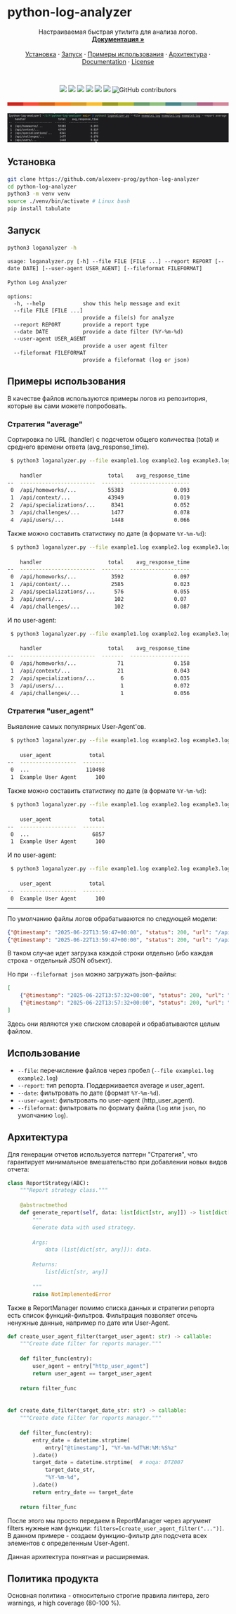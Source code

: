 # python-log-analyzer
<a id="readme-top"></a>

<div align="center">
  <p align="center">
    Настраиваемая быстрая утилита для анализа логов.
    <br />
    <a href="https://alexeev-prog.github.io/python-log-analyzer/"><strong>Документация »</strong></a>
    <br />
    <br />
    <a href="#установка">Установка</a>
    ·
    <a href="#запуск">Запуск</a>
    ·
    <a href="#примеры-использования">Примеры использования</a>
    ·
    <a href="#архитектура">Архитектура</a>
    ·
    <a href="https://alexeev-prog.github.io/python-log-analyzer/">Documentation</a>
    ·
    <a href="https://github.com/alexeev-prog/python-log-analyzer/blob/main/LICENSE">License</a>
  </p>
</div>
<br>
<p align="center">
    <img src="https://img.shields.io/github/languages/top/alexeev-prog/python-log-analyzer?style=for-the-badge">
    <img src="https://img.shields.io/github/languages/count/alexeev-prog/python-log-analyzer?style=for-the-badge">
    <img src="https://img.shields.io/github/license/alexeev-prog/python-log-analyzer?style=for-the-badge">
    <img src="https://img.shields.io/github/stars/alexeev-prog/python-log-analyzer?style=for-the-badge">
    <img src="https://img.shields.io/github/issues/alexeev-prog/python-log-analyzer?style=for-the-badge">
    <img src="https://img.shields.io/github/last-commit/alexeev-prog/python-log-analyzer?style=for-the-badge">
    <img alt="GitHub contributors" src="https://img.shields.io/github/contributors/alexeev-prog/python-log-analyzer?style=for-the-badge">
</p>
<p align="center">
    <img src="https://raw.githubusercontent.com/alexeev-prog/python-log-analyzer/refs/heads/main/docs/pallet-0.png">
</p>

![alt text](./assets/image.png)

## Установка

```bash
git clone https://github.com/alexeev-prog/python-log-analyzer
cd python-log-analyzer
python3 -m venv venv
source ./venv/bin/activate # Linux bash
pip install tabulate
```

## Запуск

```bash
python3 loganalyzer -h
```

```
usage: loganalyzer.py [-h] --file FILE [FILE ...] --report REPORT [--date DATE] [--user-agent USER_AGENT] [--fileformat FILEFORMAT]

Python Log Analyzer

options:
  -h, --help            show this help message and exit
  --file FILE [FILE ...]
                        provide a file(s) for analyze
  --report REPORT       provide a report type
  --date DATE           provide a date filter (%Y-%m-%d)
  --user-agent USER_AGENT
                        provide a user agent filter
  --fileformat FILEFORMAT
                        provide a fileformat (log or json)
```

## Примеры использования
В качестве файлов используются примеры логов из репозитория, которые вы сами можете попробовать.

### Стратегия "average"
Сортировка по URL (handler) с подсчетом общего количества (total) и среднего времени ответа (avg_response_time).

```bash
 $ python3 loganalyzer.py --file example1.log example2.log example3.log --report average

    handler                     total    avg_response_time
--  ------------------------  -------  -------------------
 0  /api/homeworks/...          55383                0.093
 1  /api/context/...            43949                0.019
 2  /api/specializations/...     8341                0.052
 3  /api/challenges/...          1477                0.078
 4  /api/users/...               1448                0.066
```

Также можно составить статистику по дате (в формате `%Y-%m-%d`):

```bash
 $ python3 loganalyzer.py --file example1.log example2.log example3.log --report average --date 2025-06-22

    handler                     total    avg_response_time
--  ------------------------  -------  -------------------
 0  /api/homeworks/...           3592                0.097
 1  /api/context/...             2585                0.023
 2  /api/specializations/...      576                0.055
 3  /api/users/...                102                0.07
 4  /api/challenges/...           102                0.087
```

И по user-agent:

```bash
 $ python3 loganalyzer.py --file example1.log example2.log example3.log --report average --user-agent "Example User Agent"

    handler                     total    avg_response_time
--  ------------------------  -------  -------------------
 0  /api/homeworks/...             71                0.158
 1  /api/context/...               21                0.043
 2  /api/specializations/...        6                0.035
 3  /api/users/...                  1                0.072
 4  /api/challenges/...             1                0.056
```

### Стратегия "user_agent"
Выявление самых популярных User-Agent'ов.

```bash
 $ python3 loganalyzer.py --file example1.log example2.log example3.log --report user_agent

    user_agent            total
--  ------------------  -------
 0  ...                  110498
 1  Example User Agent      100
```

Также можно составить статистику по дате (в формате `%Y-%m-%d`):

```bash
 $ python3 loganalyzer.py --file example1.log example2.log example3.log --report user_agent --date 2025-06-22

    user_agent            total
--  ------------------  -------
 0  ...                    6857
 1  Example User Agent      100
```

И по user-agent:

```bash
 $ python3 loganalyzer.py --file example1.log example2.log example3.log --report user_agent --user-agent "Example User Agent"

    user_agent            total
--  ------------------  -------
 0  Example User Agent      100
```

---

По умолчанию файлы логов обрабатываются по следующей модели:

```json
{"@timestamp": "2025-06-22T13:59:47+00:00", "status": 200, "url": "/api/homeworks/...", "request_method": "GET", "response_time": 0.032, "http_user_agent": "..."}
{"@timestamp": "2025-06-22T13:59:47+00:00", "status": 200, "url": "/api/homeworks/...", "request_method": "GET", "response_time": 0.068, "http_user_agent": "..."}
```

В таком случае идет загрузка каждой строки отдельно (ибо каждая строка - отдельный JSON объект).

Но при `--fileformat json` можно загружать json-файлы:

```json
[
	{"@timestamp": "2025-06-22T13:57:32+00:00", "status": 200, "url": "/api/context/...", "request_method": "GET", "response_time": 0.024, "http_user_agent": "Example User Agent"},
	{"@timestamp": "2025-06-22T13:57:32+00:00", "status": 200, "url": "/api/context/...", "request_method": "GET", "response_time": 0.02, "http_user_agent": "Example User Agent"}
]
```

Здесь они являются уже списком словарей и обрабатываются целым файлом.

## Использование

 + `--file`: перечисление файлов через пробел (`--file example1.log example2.log`)
 + `--report`: тип репорта. Поддерживается average и user_agent.
 + `--date`: фильтровать по дате (формат `%Y-%m-%d`).
 + `--user-agent`: фильтровать по user-agent (http_user_agent).
 + `--fileformat`: фильтровать по формату файла (`log` или `json`, по умолчанию `log`).

## Архитектура
Для генерации отчетов используется паттерн "Стратегия", что гарантирует минимальное вмешательство при добавлении новых видов отчета:

```python
class ReportStrategy(ABC):
    """Report strategy class."""

    @abstractmethod
    def generate_report(self, data: list[dict[str, any]]) -> list[dict[str, any]]:
        """
        Generate data with used strategy.

        Args:
            data (list[dict[str, any]]): data.

        Returns:
            list[dict[str, any]]

        """
        raise NotImplementedError
```

Также в ReportManager помимо списка данных и стратегии репорта есть список функций-фильтров. Фильтрация позволяет отсечь ненужные данные, например по дате или User-Agent.

```python
def create_user_agent_filter(target_user_agent: str) -> callable:
    """Create date filter for reports manager."""

    def filter_func(entry):
        user_agent = entry["http_user_agent"]
        return user_agent == target_user_agent

    return filter_func


def create_date_filter(target_date_str: str) -> callable:
    """Create date filter for reports manager."""

    def filter_func(entry):
        entry_date = datetime.strptime(
            entry["@timestamp"], "%Y-%m-%dT%H:%M:%S%z"
        ).date()
        target_date = datetime.strptime(  # noqa: DTZ007
            target_date_str,
            "%Y-%m-%d",
        ).date()
        return entry_date == target_date

    return filter_func
```

После этого мы просто передаем в ReportManager через аргумент filters нужные нам функции: `filters=[create_user_agent_filter("...")]`. В данном примере - создаем функцию-фильтр для подсчета всех элементов с определенным User-Agent.

Данная архитектура понятная и расширяемая.

## Политика продукта
Основная политика - относительно строгие правила линтера, zero warnings, и high coverage (80-100 %).
